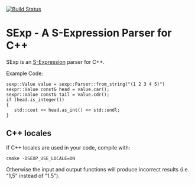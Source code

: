 [![Build Status](https://travis-ci.org/lispparser/sexp-cpp.svg?branch=master)](https://travis-ci.org/lispparser/sexp-cpp)

SExp - A S-Expression Parser for C++
====================================

SExp is an [S-Expression](https://en.wikipedia.org/wiki/S-expression) parser for C++.

Example Code:

    sexp::Value value = sexp::Parser::from_string("(1 2 3 4 5)")
    sexpr::Value const& head = value.car();
    sexpr::Value const& tail = value.cdr();
    if (head.is_integer())
    {
       std::cout << head.as_int() << std::endl;
    }

C++ locales
-----------

If C++ locales are used in your code, compile with:

    cmake -DSEXP_USE_LOCALE=ON

Otherwise the input and output functions will produce incorrect
results (i.e. "1,5" instead of "1.5").
